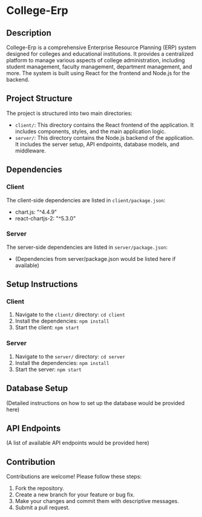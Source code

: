 # College-Erp

## Description

College-Erp is a comprehensive Enterprise Resource Planning (ERP) system designed for colleges and educational institutions. It provides a centralized platform to manage various aspects of college administration, including student management, faculty management, department management, and more. The system is built using React for the frontend and Node.js for the backend.

## Project Structure

The project is structured into two main directories:

*   `client/`: This directory contains the React frontend of the application. It includes components, styles, and the main application logic.
*   `server/`: This directory contains the Node.js backend of the application. It includes the server setup, API endpoints, database models, and middleware.

## Dependencies

### Client

The client-side dependencies are listed in `client/package.json`:

*   chart.js: "^4.4.9"
*   react-chartjs-2: "^5.3.0"

### Server

The server-side dependencies are listed in `server/package.json`:

*   (Dependencies from server/package.json would be listed here if available)

## Setup Instructions

### Client

1.  Navigate to the `client/` directory: `cd client`
2.  Install the dependencies: `npm install`
3.  Start the client: `npm start`

### Server

1.  Navigate to the `server/` directory: `cd server`
2.  Install the dependencies: `npm install`
3.  Start the server: `npm start`

## Database Setup

(Detailed instructions on how to set up the database would be provided here)

## API Endpoints

(A list of available API endpoints would be provided here)

## Contribution

Contributions are welcome! Please follow these steps:

1.  Fork the repository.
2.  Create a new branch for your feature or bug fix.
3.  Make your changes and commit them with descriptive messages.
4.  Submit a pull request.
